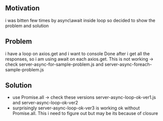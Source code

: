 <h2>Motivation</h2>
i was bitten few times by async\await inside loop so decided to show the problem and solution

<h2>Problem</h2>
i have a loop on axios.get and i want to console Done after i get all the responses, so i am using await on each axios.get.
This is not working -> check server-async-for-sample-problem.js and server-async-foreach-sample-problem.js

<h2>Solution</h2>
<ul>
<li>use Promise.all -> check these versions server-async-loop-ok-ver1.js and server-async-loop-ok-ver2</li>
<li>surprisingly server-async-loop-ok-ver3 is working ok without Promise.all. This i need to figure out but may be its because of closure </li>
</ul>


